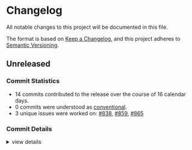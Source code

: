 # Changelog

All notable changes to this project will be documented in this file.

The format is based on [Keep a Changelog](https://keepachangelog.com/en/1.0.0/),
and this project adheres to [Semantic Versioning](https://semver.org/spec/v2.0.0.html).

## Unreleased

### Commit Statistics

<csr-read-only-do-not-edit/>

 - 14 commits contributed to the release over the course of 16 calendar days.
 - 0 commits were understood as [conventional](https://www.conventionalcommits.org).
 - 3 unique issues were worked on: [#838](https://github.com/o2sh/onefetch/issues/838), [#859](https://github.com/o2sh/onefetch/issues/859), [#865](https://github.com/o2sh/onefetch/issues/865)

### Commit Details

<csr-read-only-do-not-edit/>

<details><summary>view details</summary>

 * **[#838](https://github.com/o2sh/onefetch/issues/838)**
    - Bump libc from 0.2.134 to 0.2.137 ([`48a1b59`](https://github.com/o2sh/onefetch/commit/48a1b59cfa225967e9078e95173dc21990b117af))
 * **[#859](https://github.com/o2sh/onefetch/issues/859)**
    - Bump base64 from 0.13.0 to 0.13.1 ([`471efcb`](https://github.com/o2sh/onefetch/commit/471efcb088c3ef3480cf0c85fd775a7d6993f05d))
 * **[#865](https://github.com/o2sh/onefetch/issues/865)**
    - Bump clap from 4.0.22 to 4.0.26 ([`b2bf5ce`](https://github.com/o2sh/onefetch/commit/b2bf5cee748b4abe50559c78668b16eed72ab4e6))
 * **Uncategorized**
    - add repository entry to cargo files ([`3bb3bb8`](https://github.com/o2sh/onefetch/commit/3bb3bb8f1cc0d46a444edcc747530cfa61e0ea62))
    - bump version ([`5873a10`](https://github.com/o2sh/onefetch/commit/5873a10ff76ec9ca71d9425740f39c739cf94370))
    - fix clap deps ([`8cca7af`](https://github.com/o2sh/onefetch/commit/8cca7af761ef365ef1c8f626172c1b7a8da4e8ed))
    - add description field to image and manifest crate ([`2888186`](https://github.com/o2sh/onefetch/commit/2888186611d2f3ef2a595d1c0f8a210734f8715c))
    - bump version ([`fff7713`](https://github.com/o2sh/onefetch/commit/fff7713ad4475e7c2b5d96a56a972061ece38b7e))
    - bump version ([`2342483`](https://github.com/o2sh/onefetch/commit/2342483ec7ac1ce13ab0ac230699017c194a8e92))
    - cargo sort ([`1f3053a`](https://github.com/o2sh/onefetch/commit/1f3053aa206339de06998245dde091e3c64219c8))
    - add symlink for image crate license ([`38a8435`](https://github.com/o2sh/onefetch/commit/38a8435f3ef262d4fbca99a0737dc69762c07ebf))
    - Merge branch 'main' of github.com:o2sh/onefetch ([`25dc784`](https://github.com/o2sh/onefetch/commit/25dc784403435f4c8401cb95e3a16260189d073d))
    - fix build ([`6af9bbd`](https://github.com/o2sh/onefetch/commit/6af9bbd640673b73e678cff2c39aa4a68598ffa9))
    - move image_backends into its own crate ([`9ce17c1`](https://github.com/o2sh/onefetch/commit/9ce17c186f4b301b9af26fa2329ad54dda58e557))
</details>

